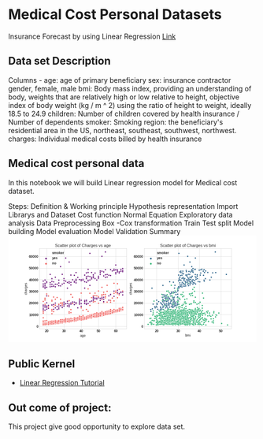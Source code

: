 # Medical Cost Personal Datasets
Insurance Forecast by using Linear Regression [Link](https://www.kaggle.com/mirichoi0218/insurance)
 

## Data set Description
Columns - age: age of primary beneficiary
sex: insurance contractor gender, female, male
bmi: Body mass index, providing an understanding of body, weights that are relatively high or low relative to height, objective index of body weight (kg / m ^ 2) using the ratio of height to weight, ideally 18.5 to 24.9
children: Number of children covered by health insurance / Number of dependents
smoker: Smoking
region: the beneficiary's residential area in the US, northeast, southeast, southwest, northwest.
charges: Individual medical costs billed by health insurance

## Medical cost personal data
In this notebook we will build Linear regression model for Medical cost dataset.

Steps:
Definition & Working principle
Hypothesis representation
Import Librarys and Dataset
Cost function
Normal Equation
Exploratory data analysis
Data Preprocessing
Box -Cox transformation
Train Test split
Model building
Model evaluation
Model Validation
Summary
![Insurance chage/age &/BMI](sc.png)
## Public Kernel
* [Linear Regression Tutorial](https://www.kaggle.com/sudhirnl7/linear-regression-tutorial)

## Out come of project:
This project give good opportunity to explore data set.

